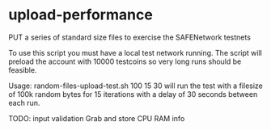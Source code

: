 # upload-performance
 PUT a series of standard size files to exercise the SAFENetwork testnets
 
 To use this script you must have a local test network running. The script will preload the account with 10000 testcoins so very long runs should be feasible.

Usage:  random-files-upload-test.sh 100 15 30  will run the test with a filesize of 100k random bytes for 15 iterations with a delay of 30 seconds between each run.


TODO:
input validation
Grab and store CPU RAM info
